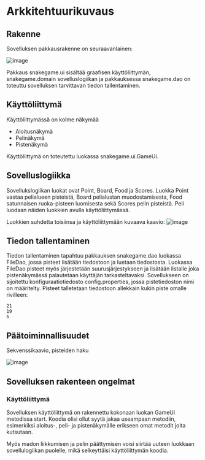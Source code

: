 # Arkkitehtuurikuvaus
## Rakenne

Sovelluksen pakkausrakenne on seuraavanlainen:

![image](https://user-images.githubusercontent.com/57106545/70331701-a731eb80-1848-11ea-927e-b33ec39ba9d0.png)

Pakkaus snakegame.ui sisältää graafisen käyttöliittymän, snakegame.domain sovelluslogiikan ja pakkauksessa snakegame.dao on toteuttu sovelluksen tarvittavan tiedon tallentaminen.

## Käyttöliittymä
Käyttöliittymässä on kolme näkymää

* Aloitusnäkymä
* Pelinäkymä
* Pistenäkymä

Käyttöliittymä on toteutettu luokassa snakegame.ui.GameUi.
## Sovelluslogiikka
Sovellukslogiikan luokat ovat Point, Board, Food ja Scores. Luokka Point vastaa pelialueen pisteistä, Board pelialustan muodostamisesta, Food satunnaisen ruoka-pisteen luomisesta sekä Scores pelin pisteistä. Peli luodaan näiden luokkien avulla käyttöliittymässä.

Luokkien suhdetta toisiinsa ja käyttöliittymään kuvaava kaavio:
![image](https://user-images.githubusercontent.com/57106545/71199611-f7746900-229e-11ea-8b0c-e6ecddaaedba.png)

## Tiedon tallentaminen
Tiedon tallentaminen tapahtuu pakkauksen snakegame.dao luokassa FileDao, jossa pisteet lisätään tiedostoon ja luetaan tiedostosta.
Luokassa FileDao pisteet myös järjestetään suurusjärjestykseen ja lisätään listalle joka pistenäkymässä palautetaan käyttäjän tarkasteltavaksi.
Sovellukseen on sijoitettu konfiguraatiotiedosto config.properties, jossa pistetiedoston nimi on määritelty. 
Pisteet talletetaan tiedostoon allekkain kukin piste omalle rivilleen:

```
21
19
6
```


## Päätoiminnallisuudet

Sekvenssikaavio, pisteiden haku

![image](https://www.websequencediagrams.com/cgi-bin/cdraw?lz=CgoKVXNlci0-K0dhbWVVaTpjbGljayBzY29yZXMKAA4GLT4rRmlsZVMADwVEYW86Z2V0SGlnaAAMBVN0cmluZygpCgAWDS0-LQBJB2hpZ2gASQUAIwYASgkAaAdzdGFnZS5zZXQoAG0GU2NlbmUpAHEILT5Vc2VyOgo&s=napkin)

## Sovelluksen rakenteen ongelmat

### Käyttöliittymä

Sovelluksen käyttöliittymä on rakennettu kokonaan luokan GameUi metodissa start. Koodia olisi ollut syytä jakaa useampaan metodiin, esimerkiksi aloitus-, peli- ja pistenäkymälle erikseen omat metodit joita kutsutaan. 

Myös madon liikkumisen ja pelin päättymisen voisi siirtää uuteen luokkaan sovellulogiikan puolelle, mikä selkeyttäisi käyttöliittymän koodia. 

